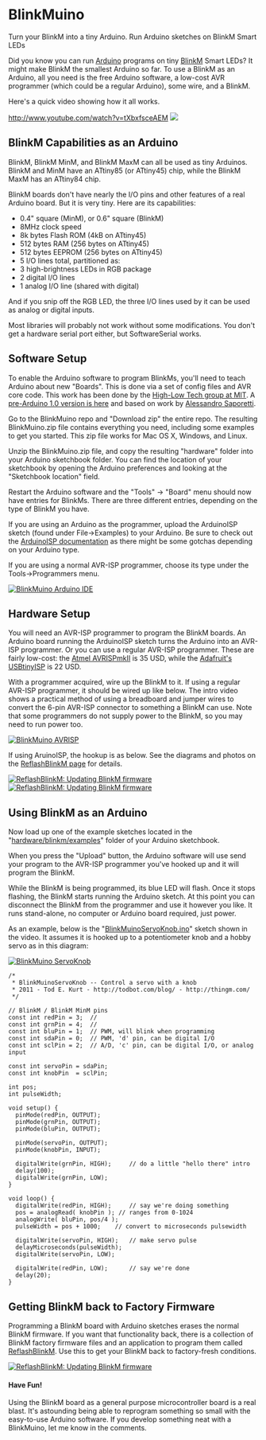 BlinkMuino
==========

Turn your BlinkM into a tiny Arduino.  Run Arduino sketches on BlinkM Smart LEDs

Did you know you can run <a href="http://arduino.cc">Arduino</a> programs on tiny <a href="http://blinkm.thingm.com">BlinkM</a> Smart LEDs?  It might make BlinkM the smallest Arduino so far.  To use a BlinkM as an Arduino, all you need is the free Arduino software, a low-cost AVR programmer (which could be a regular Arduino), some wire, and a BlinkM. 

Here's a quick video showing how it all works.

http://www.youtube.com/watch?v=tXbxfsceAEM
[![](http://img.youtube.com/vi/tXbxfsceAEM/0.jpg)](http://www.youtube.com/watch?v=tXbxfsceAEM)


## BlinkM Capabilities as an Arduino 

BlinkM, BlinkM MinM, and BlinkM MaxM can all be used as tiny Arduinos.  BlinkM and MinM have an ATtiny85 (or ATtiny45) chip, while the BlinkM MaxM has an ATtiny84 chip.

BlinkM boards don't have nearly the I/O pins and other features of a real Arduino board.  But it is very tiny.  Here are its capabilities:
  * 0.4" square (MinM), or 0.6" square (BlinkM)
  * 8MHz clock speed
  * 8k bytes Flash ROM (4kB on ATtiny45)
  * 512 bytes RAM      (256 bytes on ATtiny45)
  * 512 bytes EEPROM   (256 bytes on ATtiny45)
  * 5 I/O lines total, partitioned as:
  * 3 high-brightness LEDs in RGB package
  * 2 digital I/O lines 
  * 1 analog I/O line  (shared with digital)

And if you snip off the RGB LED, the three I/O lines used by it can be used as analog or digital inputs.

Most libraries will probably not work without some modifications.  You don't get a hardware serial port either, but SoftwareSerial works.

## Software Setup 

To enable the Arduino software to program BlinkMs, you'll need to teach Arduino about new "Boards".  This is done via a set of config files and AVR core code.  This work has been done by the <a href="http://hlt.media.mit.edu/?p=1695">High-Low Tech group at MIT</a>.  A <a href="http://hlt.media.mit.edu/wiki/pmwiki.php?n=Main.ArduinoATtiny4585">pre-Arduino 1.0 version is here</a> and based on work by <a href="http://sites.google.com/site/elettronicaarduinoesperimenti/Home/arduino-ide-and-attiny45">Alessandro Saporetti</a>.

Go to the BlinkMuino repo and "Download zip" the entire repo. The resulting BlinkMuino.zip file contains everything you need, including some examples to get you started.  This zip file works for Mac OS X, Windows, and Linux.

Unzip the BlinkMuino.zip file, and copy the resulting "hardware" folder into your Arduino sketchbook folder.  You can find the location of your sketchbook by opening the Arduino preferences and looking at the "Sketchbook location" field. 

Restart the Arduino software and the "Tools" -> "Board" menu should now have entries for BlinkMs. There are three different entries, depending on the type of BlinkM you have.  

If you are using an Arduino as the programmer, upload the ArduinoISP sketch (found under File->Examples) to your Arduino.  Be sure to check out the <a href="http://arduino.cc/en/Tutorial/ArduinoISP">ArduinoISP documentation</a> as there might be some gotchas depending on your Arduino type.

If you are using a normal AVR-ISP programmer, choose its type under the Tools->Programmers menu.

<a href="http://www.flickr.com/photos/todbot/5548882381/" title="BlinkMuino Arduino IDE" class="flickr-image alignnone"><img src="http://farm6.static.flickr.com/5013/5548882381_51cb227b32.jpg" alt="BlinkMuino Arduino IDE" class=""  /></a>


## Hardware Setup 

You will need an AVR-ISP programmer to program the BlinkM boards.  An Arduino board running the ArduinoISP sketch turns the Arduino into an AVR-ISP programmer.  Or you can use a regular AVR-ISP programmer.  These are fairly low-cost: the <a href="http://search.digikey.com/scripts/DkSearch/dksus.dll?Cat=2621880&k=avrisp">Atmel AVRISPmkII</a> is 35 USD, while the <a href="http://www.adafruit.com/index.php?main_page=product_info&cPath=16&products_id=46">Adafruit's USBtinyISP</a> is 22 USD.

With a programmer acquired, wire up the BlinkM to it.  If using a regular AVR-ISP programmer, it should be wired up like below.  The intro video shows a practical method of using a breadboard and jumper wires to convert the 6-pin AVR-ISP connector to something a BlinkM can use.  Note that some programmers do not supply power to the BlinkM, so you may need to run power too.

<a href="http://www.flickr.com/photos/todbot/5549460078/" title="BlinkMuino AVRISP" class="flickr-image alignnone"><img src="http://farm6.static.flickr.com/5254/5549460078_4c6d088a97_m.jpg" alt="BlinkMuino AVRISP" class=""  /></a>

If using AruinoISP, the hookup is as below.  See the diagrams and photos on the <a href="https://github.com/todbot/ReflashBlinkM">ReflashBlinkM page</a> for details.

<a href="http://www.flickr.com/photos/todbot/5189406314/" title="ReflashBlinkM: Updating BlinkM firmware" class="flickr-image alignnone"><img src="http://farm5.static.flickr.com/4112/5189406314_f79bab3814_m.jpg" alt="ReflashBlinkM: Updating BlinkM firmware" class=""  /></a><a href="http://www.flickr.com/photos/todbot/5189406458/" title="ReflashBlinkM: Updating BlinkM firmware" class="flickr-image alignnone"><img src="http://farm5.static.flickr.com/4151/5189406458_01cc5c19f7_m.jpg" alt="ReflashBlinkM: Updating BlinkM firmware" class=""  /></a>


## Using BlinkM as an Arduino 

Now load up one of the example sketches located in the "<a href="https://github.com/todbot/BlinkMuino/tree/master/examples">hardware/blinkm/examples</a>" folder of your Arduino sketchbook.  

When you press the "Upload" button, the Arduino software will use send your program to the AVR-ISP programmer you've hooked up and it will program the BlinkM.  

While the BlinkM is being programmed, its blue LED will flash. Once it stops flashing, the BlinkM starts running the Arduino sketch. At this point you can disconnect the BlinkM from the programmer and use it however you like.  It runs stand-alone, no computer or Arduino board required, just power.

As an example, below is the "<a href="https://github.com/todbot/BlinkMuino/blob/master/examples/BlinkMuinoServoKnob/BlinkMuinoServoKnob.ino">BlinkMuinoServoKnob.ino</a>" sketch shown in the video.  It assumes it is hooked up to a potentiometer knob and a hobby servo as in this diagram:

<a href="http://www.flickr.com/photos/todbot/5549460276/" title="BlinkMuino ServoKnob" class="flickr-image alignnone"><img src="http://farm6.static.flickr.com/5053/5549460276_e6bb77dd32.jpg" alt="BlinkMuino ServoKnob" class=""  /></a>

```
/*
 * BlinkMuinoServoKnob -- Control a servo with a knob 
 * 2011 - Tod E. Kurt - http://todbot.com/blog/ - http://thingm.com/
 */

// BlinkM / BlinkM MinM pins
const int redPin = 3;  // 
const int grnPin = 4;  //
const int bluPin = 1;  // PWM, will blink when programming
const int sdaPin = 0;  // PWM, 'd' pin, can be digital I/O
const int sclPin = 2;  // A/D, 'c' pin, can be digital I/O, or analog input

const int servoPin = sdaPin;
const int knobPin  = sclPin;

int pos;
int pulseWidth;

void setup() {
  pinMode(redPin, OUTPUT);
  pinMode(grnPin, OUTPUT);
  pinMode(bluPin, OUTPUT);

  pinMode(servoPin, OUTPUT);
  pinMode(knobPin, INPUT);
  
  digitalWrite(grnPin, HIGH);     // do a little "hello there" intro
  delay(100);
  digitalWrite(grnPin, LOW); 
}

void loop() {
  digitalWrite(redPin, HIGH);     // say we're doing something
  pos = analogRead( knobPin ); // ranges from 0-1024
  analogWrite( bluPin, pos/4 );
  pulseWidth = pos + 1000;    // convert to microseconds pulsewidth

  digitalWrite(servoPin, HIGH);   // make servo pulse
  delayMicroseconds(pulseWidth);
  digitalWrite(servoPin, LOW);

  digitalWrite(redPin, LOW);      // say we're done
  delay(20);
}
```


## Getting BlinkM back to Factory Firmware 

Programming a BlinkM board with Arduino sketches erases the normal BlinkM firmware.  If you want that functionality back, there is a collection of BlinkM factory firmware files and an application to program them called <a href="https://github.com/todbot/ReflashBlinkM">ReflashBlinkM</a>.  Use this to get your BlinkM back to factory-fresh conditions.

<a href="http://www.flickr.com/photos/todbot/5189904937/" title="ReflashBlinkM: Updating BlinkM firmware" class="flickr-image alignnone"><img src="http://farm5.static.flickr.com/4154/5189904937_e216d9a503.jpg" alt="ReflashBlinkM: Updating BlinkM firmware" class=""  /></a>

<h4> Have Fun! </h4>
Using the BlinkM board as a general purpose microcontroller board is a real blast.  It's astounding being able to reprogram something so small with the easy-to-use Arduino software.  If you develop something neat with a BlinkMuino, let me know in the comments.
